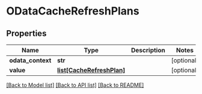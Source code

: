 # ODataCacheRefreshPlans

## Properties
Name | Type | Description | Notes
------------ | ------------- | ------------- | -------------
**odata_context** | **str** |  | [optional] 
**value** | [**list[CacheRefreshPlan]**](CacheRefreshPlan.md) |  | [optional] 

[[Back to Model list]](../README.md#documentation-for-models) [[Back to API list]](../README.md#documentation-for-api-endpoints) [[Back to README]](../README.md)


